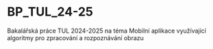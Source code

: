 # BP_TUL_24-25
Bakalářská práce TUL 2024-2025 na téma Mobilní aplikace využívající algoritmy pro zpracování a rozpoznávání obrazu
